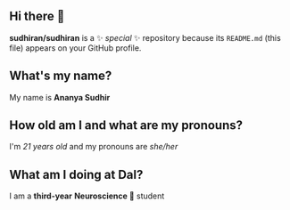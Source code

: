 ## Hi there 👋
**sudhiran/sudhiran** is a ✨ _special_ ✨ repository because its `README.md` (this file) appears on your GitHub profile.

## What's my name?
My name is **Ananya Sudhir**

## How old am I and what are my pronouns? 
I'm *21 years old* and my pronouns are *she/her*

## What am I doing at Dal?
I am a **third-year** **Neuroscience 🧠** student
